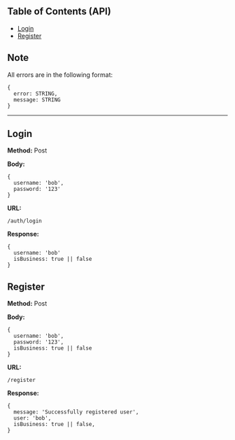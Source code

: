 ## Table of Contents (API)
- [Login](#Login)
- [Register](#Register)

## Note
All errors are in the following format:
```
{
  error: STRING,
  message: STRING
}
```

---

## Login

**Method:** Post

**Body:**
```
{
  username: 'bob',
  password: '123'
}
```

**URL:**
```
/auth/login
```

**Response:**
```
{
  username: 'bob'
  isBusiness: true || false
}
```

## Register

**Method:** Post

**Body:**
```
{
  username: 'bob',
  password: '123',
  isBusiness: true || false
}
```

**URL:**
```
/register
```

**Response:**
```
{
  message: 'Successfully registered user',
  user: 'bob',
  isBusiness: true || false,
}
```

